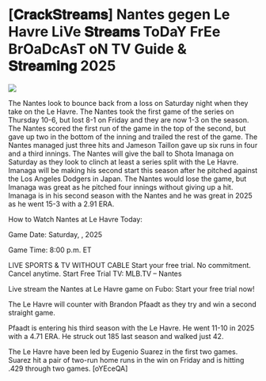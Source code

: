 # [𝐂𝐫𝐚𝐜𝐤𝐒𝐭𝐫𝐞𝐚𝐦𝐬] Nantes gegen Le Havre LiVe 𝐒𝐭𝐫𝐞𝐚𝐦𝐬 ToDaY FrEe BrOaDcAsT oN TV Guide & 𝐒𝐭𝐫𝐞𝐚𝐦𝐢𝐧𝐠  2025  
  
  
[![](https://i.imgur.com/qSNzIqt.png)](https://movie.rssnews.media/cMnoqgqO.php)  
  
The Nantes look to bounce back from a loss on Saturday night when they take on the Le Havre. The Nantes took the first game of the series on Thursday 10-6, but lost 8-1 on Friday and they are now 1-3 on the season. The Nantes scored the first run of the game in the top of the second, but gave up two in the bottom of the inning and trailed the rest of the game. The Nantes managed just three hits and Jameson Taillon gave up six runs in four and a third innings. The Nantes will give the ball to Shota Imanaga on Saturday as they look to clinch at least a series split with the Le Havre. Imanaga will be making his second start this season after he pitched against the Los Angeles Dodgers in Japan. The Nantes would lose the game, but Imanaga was great as he pitched four innings without giving up a hit. Imanaga is in his second season with the Nantes and he was great in 2025 as he went 15-3 with a 2.91 ERA.

How to Watch Nantes at Le Havre Today:

Game Date: Saturday, , 2025

Game Time: 8:00 p.m. ET

LIVE SPORTS & TV WITHOUT CABLE
Start your free trial. No commitment. Cancel anytime.
Start Free Trial
TV: MLB.TV – Nantes

Live stream the Nantes at Le Havre game on Fubo: Start your free trial now!

The Le Havre will counter with Brandon Pfaadt as they try and win a second straight game.

Pfaadt is entering his third season with the Le Havre. He went 11-10 in 2025 with a 4.71 ERA. He struck out 185 last season and walked just 42.

The Le Havre have been led by Eugenio Suarez in the first two games. Suarez hit a pair of two-run home runs in the win on Friday and is hitting .429 through two games. [oYEceQA]